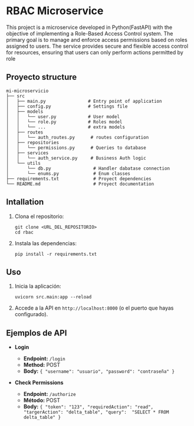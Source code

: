 # RBAC Microservice

This project is a microservice developed in Python(FastAPI) with the objective of implementing a Role-Based Access Control system. The primary goal is to manage and enforce access permissions based on roles assigned to users. The service provides secure and flexible access control for resources, ensuring that users can only perform actions permitted by role


## Proyecto structure

```
mi-microservicio
├── src
│   ├── main.py                # Entry point of application
│   ├── config.py              # Settings file
│   ├── models
│   │   └── user.py            # User model
│   │   └── role.py            # Roles model
│   │   └── ...                # extra models
│   ├── routes
│   │   └── auth_routes.py      # routes configuration
│   ├── repositories
│   │   └── permissions.py      # Queries to database
│   ├── services
│   │   └── auth_service.py     # Business Auth logic
│   └── utils
│       └── db.py                # Handler dabatase connection
│       └── enums.py             # Enum classes
├── requirements.txt             # Proyect dependencies
└── README.md                    # Proyect documentation
```

## Intallation

1. Clona el repositorio:
   ```
   git clone <URL_DEL_REPOSITORIO>
   cd rbac
   ```

2. Instala las dependencias:
   ```
   pip install -r requirements.txt
   ```

## Uso

1. Inicia la aplicación:
   ```
   uvicorn src.main:app --reload
   ```

2. Accede a la API en `http://localhost:8000` (o el puerto que hayas configurado).

## Ejemplos de API

- **Login**
  - **Endpoint:** `/login`
  - **Method:** POST
  - **Body:** `{ "username": "usuario", "password": "contraseña" }`

- **Check Permissions**
  - **Endpoint:** `/authorize`
  - **Método:** POST
  - **Body:** `{ "token": "123", "requiredAction": "read", "targerAction": "delta_table", "query":  "SELECT * FROM delta_table" }`

